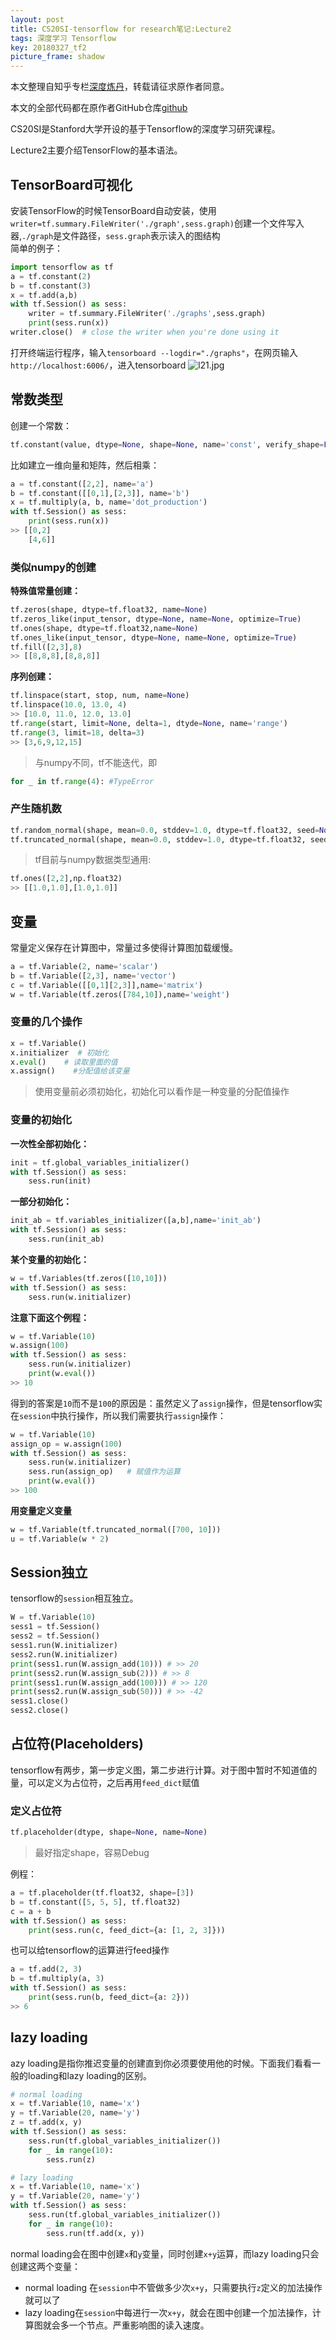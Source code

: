 ```yaml
---
layout: post
title: CS20SI-tensorflow for research笔记:Lecture2
tags: 深度学习 Tensorflow
key: 20180327_tf2
picture_frame: shadow
---
```

本文整理自知乎专栏[深度炼丹](https://zhuanlan.zhihu.com/c_94953554)，转载请征求原作者同意。

本文的全部代码都在原作者GitHub仓库[github](http://link.zhihu.com/?target=https%3A//github.com/SherlockLiao/tensorflow-beginner/tree/master/lab)

CS20SI是Stanford大学开设的基于Tensorflow的深度学习研究课程。

Lecture2主要介绍TensorFlow的基本语法。<!--more-->
## TensorBoard可视化
安装TensorFlow的时候TensorBoard自动安装，使用`writer=tf.summary.FileWriter('./graph',sess.graph)`创建一个文件写入器,`./graph`是文件路径，`sess.graph`表示读入的图结构  
简单的例子：
```python
import tensorflow as tf
a = tf.constant(2)
b = tf.constant(3)
x = tf.add(a,b)
with tf.Session() as sess:
    writer = tf.summary.FileWriter('./graphs',sess.graph)
    print(sess.run(x))
writer.close()  # close the writer when you're done using it
```
打开终端运行程序，输入`tensorboard --logdir="./graphs"`，在网页输入`http://localhost:6006/`，进入tensorboard
![l21.jpg](https://i.loli.net/2018/03/26/5ab8e89eccd5b.jpg)
## 常数类型
创建一个常数：
```python
tf.constant(value, dtype=None, shape=None, name='const', verify_shape=False)
```
比如建立一维向量和矩阵，然后相乘：
```python
a = tf.constant([2,2], name='a')
b = tf.constant([[0,1],[2,3]], name='b')
x = tf.multiply(a, b, name='dot_production')
with tf.Session() as sess:
    print(sess.run(x))
>> [[0,2]
    [4,6]]
```
### 类似numpy的创建
**特殊值常量创建：**
```python
tf.zeros(shape, dtype=tf.float32, name=None)
tf.zeros_like(input_tensor, dtype=None, name=None, optimize=True)
tf.ones(shape, dtype=tf.float32,name=None)
tf.ones_like(input_tensor, dtype=None, name=None, optimize=True)
tf.fill([2,3],8)
>> [[8,8,8],[8,8,8]]
```
**序列创建：**
```python
tf.linspace(start, stop, num, name=None)
tf.linspace(10.0, 13.0, 4)
>> [10.0, 11.0, 12.0, 13.0]
tf.range(start, limit=None, delta=1, dtyde=None, name='range')
tf.range(3, limit=18, delta=3)
>> [3,6,9,12,15]
```
>与numpy不同，tf不能迭代，即
```python
for _ in tf.range(4): #TypeError
```

### 产生随机数
```python
tf.random_normal(shape, mean=0.0, stddev=1.0, dtype=tf.float32, seed=None, name=None)
tf.truncated_normal(shape, mean=0.0, stddev=1.0, dtype=tf.float32, seed=None, name=None)

```
>tf目前与numpy数据类型通用:
```python
tf.ones([2,2],np.float32)
>> [[1.0,1.0],[1.0,1.0]]
```

## 变量
常量定义保存在计算图中，常量过多使得计算图加载缓慢。
```python
a = tf.Variable(2, name='scalar')
b = tf.Variable([2,3], name='vector')
c = tf.Variable([[0,1][2,3]],name='matrix')
w = tf.Variable(tf.zeros([784,10]),name='weight')
```
### 变量的几个操作
```python
x = tf.Variable()
x.initializer  # 初始化
x.eval()    # 读取里面的值
x.assign()    #分配值给该变量
```
>使用变量前必须初始化，初始化可以看作是一种变量的分配值操作

### 变量的初始化
**一次性全部初始化：**
```python
init = tf.global_variables_initializer()
with tf.Session() as sess:
    sess.run(init)
```
**一部分初始化：**
```python
init_ab = tf.variables_initializer([a,b],name='init_ab')
with tf.Session() as sess:
    sess.run(init_ab)
```
**某个变量的初始化：**
```python
w = tf.Variables(tf.zeros([10,10]))
with tf.Session() as sess:
    sess.run(w.initializer)
```
**注意下面这个例程：**
```python
w = tf.Variable(10)
w.assign(100)
with tf.Session() as sess:
    sess.run(w.initializer)
    print(w.eval())
>> 10
```
得到的答案是`10`而不是`100`的原因是：虽然定义了`assign`操作，但是tensorflow实在`session`中执行操作，所以我们需要执行`assign`操作：
```python
w = tf.Variable(10)
assign_op = w.assign(100)
with tf.Session() as sess:
    sess.run(w.initializer)
    sess.run(assign_op)   # 赋值作为运算
    print(w.eval())
>> 100
```
**用变量定义变量**
```python
w = tf.Variable(tf.truncated_normal([700, 10]))
u = tf.Variable(w * 2)
```
## Session独立
tensorflow的`session`相互独立。
```python
W = tf.Variable(10)
sess1 = tf.Session()
sess2 = tf.Session()
sess1.run(W.initializer)
sess2.run(W.initializer)
print(sess1.run(W.assign_add(10))) # >> 20
print(sess2.run(W.assign_sub(2))) # >> 8
print(sess1.run(W.assign_add(100))) # >> 120
print(sess2.run(W.assign_sub(50))) # >> -42
sess1.close()
sess2.close()
```
## 占位符(Placeholders)
tensorflow有两步，第一步定义图，第二步进行计算。对于图中暂时不知道值的量，可以定义为占位符，之后再用`feed_dict`赋值
### 定义占位符
```python
tf.placeholder(dtype, shape=None, name=None)
```
>最好指定shape，容易Debug

例程：
```python
a = tf.placeholder(tf.float32, shape=[3])
b = tf.constant([5, 5, 5], tf.float32)
c = a + b
with tf.Session() as sess:
    print(sess.run(c, feed_dict={a: [1, 2, 3]}))
```
也可以给tensorflow的运算进行feed操作
```python
a = tf.add(2, 3)
b = tf.multiply(a, 3)
with tf.Session() as sess:
    print(sess.run(b, feed_dict={a: 2}))
>> 6
```

## lazy loading
azy loading是指你推迟变量的创建直到你必须要使用他的时候。下面我们看看一般的loading和lazy loading的区别。
```python
# normal loading
x = tf.Variable(10, name='x')
y = tf.Variable(20, name='y')
z = tf.add(x, y)
with tf.Session() as sess:
    sess.run(tf.global_variables_initializer())
    for _ in range(10):
        sess.run(z)

# lazy loading
x = tf.Variable(10, name='x')
y = tf.Variable(20, name='y')
with tf.Session() as sess:
    sess.run(tf.global_variables_initializer())
    for _ in range(10):
        sess.run(tf.add(x, y))
```
normal loading会在图中创建`x`和`y`变量，同时创建`x+y`运算，而lazy loading只会创建这两个变量：
- normal loading 在`session`中不管做多少次`x+y`，只需要执行`z`定义的加法操作就可以了
- lazy loading在`session`中每进行一次`x+y`，就会在图中创建一个加法操作，计算图就会多一个节点。严重影响图的读入速度。
